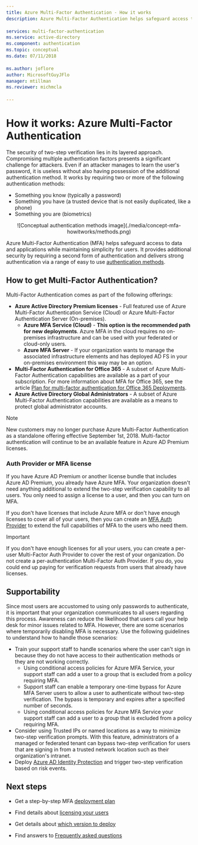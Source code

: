 ```yaml
---
title: Azure Multi-Factor Authentication - How it works
description: Azure Multi-Factor Authentication helps safeguard access to data and applications while meeting user demand for a simple sign-in process.

services: multi-factor-authentication
ms.service: active-directory
ms.component: authentication
ms.topic: conceptual
ms.date: 07/11/2018

ms.author: joflore
author: MicrosoftGuyJFlo
manager: mtillman
ms.reviewer: michmcla

---
```

# How it works: Azure Multi-Factor Authentication

The security of two-step verification lies in its layered approach. Compromising multiple authentication factors presents a significant challenge for attackers. Even if an attacker manages to learn the user's password, it is useless without also having possession of the additional authentication method. It works by requiring two or more of the following authentication methods:

* Something you know (typically a password)
* Something you have (a trusted device that is not easily duplicated, like a phone)
* Something you are (biometrics)

<center>![Conceptual authentication methods image](./media/concept-mfa-howitworks/methods.png)</center>

Azure Multi-Factor Authentication (MFA) helps safeguard access to data and applications while maintaining simplicity for users. It provides additional security by requiring a second form of authentication and delivers strong authentication via a range of easy to use [authentication methods](concept-authentication-methods.md).

## How to get Multi-Factor Authentication?

Multi-Factor Authentication comes as part of the following offerings:

* **Azure Active Directory Premium licenses** - Full featured use of Azure Multi-Factor Authentication Service (Cloud) or Azure Multi-Factor Authentication Server (On-premises).
   * **Azure MFA Service (Cloud)** - **This option is the recommended path for new deployments**. Azure MFA in the cloud requires no on-premises infrastructure and can be used with your federated or cloud-only users.
   * **Azure MFA Server** - If your organization wants to manage the associated infrastructure elements and has deployed AD FS in your on-premises environment this way may be an option.
* **Multi-Factor Authentication for Office 365** - A subset of Azure Multi-Factor Authentication capabilities are available as a part of your subscription. For more information about MFA for Office 365, see the article [Plan for multi-factor authentication for Office 365 Deployments](https://support.office.com/article/plan-for-multi-factor-authentication-for-office-365-deployments-043807b2-21db-4d5c-b430-c8a6dee0e6ba).
* **Azure Active Directory Global Administrators** - A subset of Azure Multi-Factor Authentication capabilities are available as a means to protect global administrator accounts.

> [!NOTE]
> New customers may no longer purchase Azure Multi-Factor Authentication as a standalone offering effective September 1st, 2018. Multi-factor authentication will continue to be an available feature in Azure AD Premium licenses.

### Auth Provider or MFA license

If you have Azure AD Premium or another license bundle that includes Azure AD Premium, you already have Azure MFA. Your organization doesn't need anything additional to extend the two-step verification capability to all users. You only need to assign a license to a user, and then you can turn on MFA.

If you don't have licenses that include Azure MFA or don't have enough licenses to cover all of your users, then you can create an [MFA Auth Provider](concept-mfa-authprovider.md) to extend the full capabilities of MFA to the users who need them.

> [!IMPORTANT]
> If you don't have enough licenses for all your users, you can create a per-user Multi-Factor Auth Provider to cover the rest of your organization. Do not create a per-authentication Multi-Factor Auth Provider. If you do, you could end up paying for verification requests from users that already have licenses.

## Supportability

Since most users are accustomed to using only passwords to authenticate, it is important that your organization communicates to all users regarding this process. Awareness can reduce the likelihood that users call your help desk for minor issues related to MFA. However, there are some scenarios where temporarily disabling MFA is necessary. Use the following guidelines to understand how to handle those scenarios:

* Train your support staff to handle scenarios where the user can't sign in because they do not have access to their authentication methods or they are not working correctly.
   * Using conditional access policies for Azure MFA Service, your support staff can add a user to a group that is excluded from a policy requiring MFA.
   * Support staff can enable a temporary one-time bypass for Azure MFA Server users to allow a user to authenticate without two-step verification. The bypass is temporary and expires after a specified number of seconds.
   * Using conditional access policies for Azure MFA Service your support staff can add a user to a group that is excluded from a policy requiring MFA.
* Consider using Trusted IPs or named locations as a way to minimize two-step verification prompts. With this feature, administrators of a managed or federated tenant can bypass two-step verification for users that are signing in from a trusted network location such as their organization's intranet.
* Deploy [Azure AD Identity Protection](../active-directory-identityprotection.md) and trigger two-step verification based on risk events.

## Next steps

- Get a step-by-step MFA [deployment plan](https://aka.ms/MFADeploymentPlan)

- Find details about [licensing your users](concept-mfa-licensing.md)

- Get details about [which version to deploy](concept-mfa-whichversion.md)

- Find answers to [Frequently asked questions](multi-factor-authentication-faq.md)
